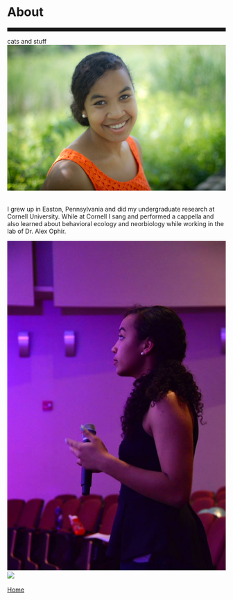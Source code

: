 <body>
		
<div class="container">
<div class="blurb">
<h1>About</h1>
<hr style="height:9px;color:#84949B">
cats and stuff
	
<img src="/images/Kelly1.JPG">
<br><br>

I grew up in Easton, Pennsylvania and did my undergraduate research at Cornell University. While at Cornell I sang and performed a cappella and also learned about behavioral ecology and neorbiology while working in the lab of Dr. Alex Ophir. 


<img src="/images/aftereight1.JPG">

<img src="/images/Jack1.JPG">

	
<a href="../">Home</a>
